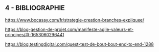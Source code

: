## 4 - BIBLIOGRAPHIE


https://www.bocasay.com/fr/strategie-creation-branches-expliquee/

https://blog-gestion-de-projet.com/manifeste-agile-valeurs-et-principes/#t-1653060296441

https://blog.testingdigital.com/quest-test-de-bout-bout-end-to-end-1288